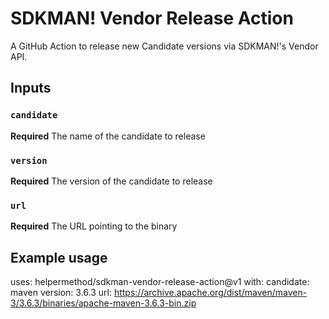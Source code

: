 # SDKMAN! Vendor Release Action

A GitHub Action to release new Candidate versions via SDKMAN!'s Vendor API.

## Inputs

### `candidate` 

**Required** The name of the candidate to release

### `version`

**Required** The version of the candidate to release

### `url`

**Required** The URL pointing to the binary

## Example usage

uses: helpermethod/sdkman-vendor-release-action@v1
with:
  candidate: maven
  version: 3.6.3
  url: https://archive.apache.org/dist/maven/maven-3/3.6.3/binaries/apache-maven-3.6.3-bin.zip
